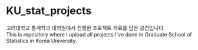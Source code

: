 # KU_stat_projects
고려대학교 통계학과 대학원에서 진행한 프로젝트 자료를 담은 공간입니다.
<br>
This is repository where I upload all projects I've done in Graduate School of Statistics in Korea University.
